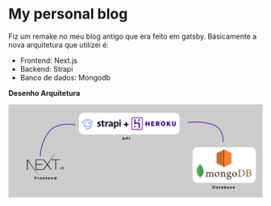 # My personal blog

Fiz um remake no meu blog antigo que era feito em gatsby. Básicamente a nova arquitetura que utilizei é:

- Frontend: Next.js
- Backend: Strapi
- Banco de dados: Mongodb

**Desenho Arquitetura**

![arquitetura-blog](./blog-architecture.jpg)
